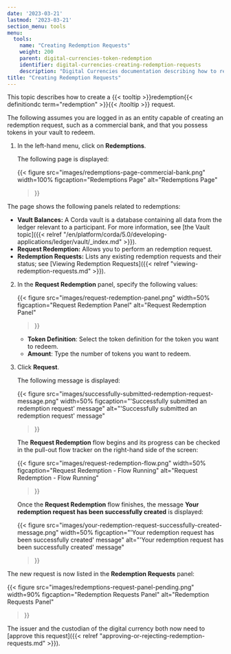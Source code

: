 ```yaml
---
date: '2023-03-21'
lastmod: '2023-03-21'
section_menu: tools
menu:
  tools:
    name: "Creating Redemption Requests"
    weight: 200
    parent: digital-currencies-token-redemption
    identifier: digital-currencies-creating-redemption-requests
    description: "Digital Currencies documentation describing how to request an redemption of tokens via the GUI"
title: "Creating Redemption Requests"
---
```


This topic describes how to create a {{< tooltip >}}redemption{{< definitiondc term="redemption" >}}{{< /tooltip >}} request.

The following assumes you are logged in as an entity capable of creating an redemption request, such as a commercial bank, and that you possess tokens in your vault to redeem.

1. In the left-hand menu, click on **Redemptions**.

   The following page is displayed:
   
   {{< 
      figure
	  src="images/redemptions-page-commercial-bank.png"
      width=100%
	  figcaption="Redemptions Page"
	  alt="Redemptions Page"
   >}}

  The page shows the following panels related to redemptions:

  * **Vault Balances:** A Corda vault is a database containing all data from the ledger relevant to a participant. For more information, see [the Vault topic]({{< relref "/en/platform/corda/5.0/developing-applications/ledger/vault/_index.md" >}}).
  * **Request Redemption:** Allows you to perform an redemption request.
  * **Redemption Requests:** Lists any existing redemption requests and their status; see [Viewing Redemption Requests]({{< relref "viewing-redemption-requests.md" >}}).

2. In the **Request Redemption** panel, specify the following values:

   {{< 
      figure
	  src="images/request-redemption-panel.png"
      width=50%
	  figcaption="Request Redemption Panel"
	  alt="Request Redemption Panel"
   >}}


   * **Token Definition**: Select the token definition for the token you want to redeem.
   * **Amount**: Type the number of tokens you want to redeem.
   
3. Click **Request**. 

   The following message is displayed:
   
   {{< 
      figure
	  src="images/successfully-submitted-redemption-request-message.png"
      width=50%
	  figcaption="'Successfully submitted an redemption request' message"
	  alt="'Successfully submitted an redemption request' message"
   >}}
   
   The **Request Redemption** flow begins and its progress can be checked in the pull-out flow tracker on the right-hand side of the screen:

   {{< 
      figure
	  src="images/request-redemption-flow.png"
      width=50%
	  figcaption="Request Redemption - Flow Running"
	  alt="Request Redemption - Flow Running"
   >}}
   
   Once the **Request Redemption** flow finishes, the message **Your redemption request has been successfully created** is displayed:

   {{< 
      figure
	  src="images/your-redemption-request-successfully-created-message.png"
      width=50%
	  figcaption="'Your redemption request has been successfully created' message"
	  alt="'Your redemption request has been successfully created' message"
   >}}

The new request is now listed in the **Redemption Requests** panel:

   {{< 
      figure
	  src="images/redemptions-request-panel-pending.png"
      width=90%
	  figcaption="Redemption Requests Panel"
	  alt="Redemption Requests Panel"
   >}}

The issuer and the custodian of the digital currency both now need to [approve this request]({{< relref "approving-or-rejecting-redemption-requests.md" >}}).